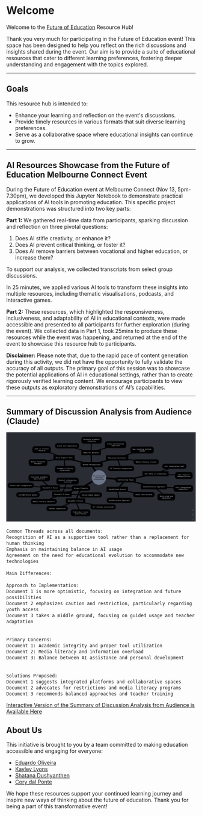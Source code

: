 # Welcome 

Welcome to the [Future of Education](https://melbconnect.com.au/events/the-future-of-education) Resource Hub!

Thank you very much for participating in the Future of Education event! This space has been designed to help you reflect on the rich discussions and insights shared during the event. Our aim is to provide a suite of educational resources that cater to different learning preferences, fostering deeper understanding and engagement with the topics explored.

---

## Goals

This resource hub is intended to:
- Enhance your learning and reflection on the event's discussions.
- Provide timely resources in various formats that suit diverse learning preferences.
- Serve as a collaborative space where educational insights can continue to grow.

---

## AI Resources Showcase from the Future of Education Melbourne Connect Event

During the Future of Education event at Melbourne Connect (Nov 13, 5pm-7.30pm), we developed this Jupyter Notebook to demonstrate practical applications of AI tools in promoting education. This specific project demonstrations was structured into two key parts:

**Part 1:** We gathered real-time data from participants, sparking discussion and reflection on three pivotal questions:
1. Does AI stifle creativity, or enhance it?
2. Does AI prevent critical thinking, or foster it?
3. Does AI remove barriers between vocational and higher education, or increase them?

To support our analysis, we collected transcripts from select group discussions.

In 25 minutes, we applied various AI tools to transform these insights into multiple resources, including thematic visualisations, podcasts, and interactive games. 

**Part 2:** These resources, which highlighted the responsiveness, inclusiveness, and adaptability of AI in educational contexts, were made accessible and presented to all participants for further exploration (during the event). We collected data in Part 1, took 25mins to produce these resources while the event was happening, and returned at the end of the event to showcase this resource hub to participants.


**Disclaimer:** Please note that, due to the rapid pace of content generation during this activity, we did not have the opportunity to fully validate the accuracy of all outputs. The primary goal of this session was to showcase the potential applications of AI in educational settings, rather than to create rigorously verified learning content. We encourage participants to view these outputs as exploratory demonstrations of AI’s capabilities.

---
## Summary of Discussion Analysis from Audience (Claude)

![Dicussions](resources/discussions.png)

```
Common Threads across all documents:
Recognition of AI as a supportive tool rather than a replacement for human thinking
Emphasis on maintaining balance in AI usage
Agreement on the need for educational evolution to accommodate new technologies

Main Differences:

Approach to Implementation:
Document 1 is more optimistic, focusing on integration and future possibilities
Document 2 emphasizes caution and restriction, particularly regarding youth access
Document 3 takes a middle ground, focusing on guided usage and teacher adaptation


Primary Concerns:
Document 1: Academic integrity and proper tool utilization
Document 2: Media literacy and information overload
Document 3: Balance between AI assistance and personal development


Solutions Proposed:
Document 1 suggests integrated platforms and collaborative spaces
Document 2 advocates for restrictions and media literacy programs
Document 3 recommends balanced approaches and teacher training
```

[Interactive Version of the Summary of Discussion Analysis from Audience is Available Here](https://claude.site/artifacts/99a9d0d5-2c50-4c0a-818a-488986bd321b)

## About Us

This initiative is brought to you by a team committed to making education accessible and engaging for everyone:

- [Eduardo Oliveira](https://findanexpert.unimelb.edu.au/profile/653031-eduardo-araujo-oliveira)
- [Kayley Lyons](https://findanexpert.unimelb.edu.au/profile/918571-kayley-lyons) 
- [Shatana Dushyanthen](https://findanexpert.unimelb.edu.au/profile/642166-sathana-dushyanthen) 
- [Cory dal Ponte](https://medicine.unimelb.edu.au/school-structure/medical-education/research/graduate-research-students/cory-dal-ponte)

We hope these resources support your continued learning journey and inspire new ways of thinking about the future of education. Thank you for being a part of this transformative event!